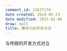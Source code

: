 ```yaml
---
comment_id: 1362f17d
date created: 2024-06-23
date modified: 2025-02-06
draw: null
title: 模块化的开发方式
---
```

与传统的开发方式对立
